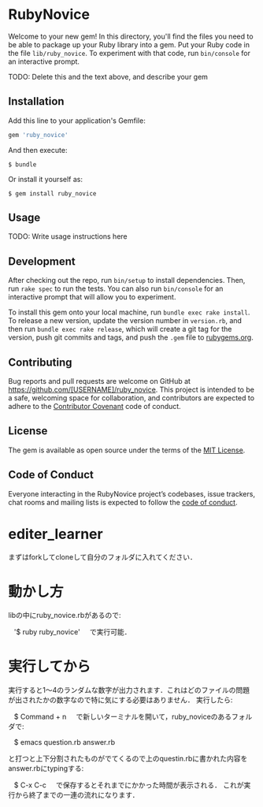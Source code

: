 # RubyNovice

Welcome to your new gem! In this directory, you'll find the files you need to be able to package up your Ruby library into a gem. Put your Ruby code in the file `lib/ruby_novice`. To experiment with that code, run `bin/console` for an interactive prompt.

TODO: Delete this and the text above, and describe your gem

## Installation

Add this line to your application's Gemfile:

```ruby
gem 'ruby_novice'
```

And then execute:

    $ bundle

Or install it yourself as:

    $ gem install ruby_novice

## Usage

TODO: Write usage instructions here

## Development

After checking out the repo, run `bin/setup` to install dependencies. Then, run `rake spec` to run the tests. You can also run `bin/console` for an interactive prompt that will allow you to experiment.

To install this gem onto your local machine, run `bundle exec rake install`. To release a new version, update the version number in `version.rb`, and then run `bundle exec rake release`, which will create a git tag for the version, push git commits and tags, and push the `.gem` file to [rubygems.org](https://rubygems.org).

## Contributing

Bug reports and pull requests are welcome on GitHub at https://github.com/[USERNAME]/ruby_novice. This project is intended to be a safe, welcoming space for collaboration, and contributors are expected to adhere to the [Contributor Covenant](http://contributor-covenant.org) code of conduct.

## License

The gem is available as open source under the terms of the [MIT License](https://opensource.org/licenses/MIT).

## Code of Conduct

Everyone interacting in the RubyNovice project’s codebases, issue trackers, chat rooms and mailing lists is expected to follow the [code of conduct](https://github.com/[USERNAME]/ruby_novice/blob/master/CODE_OF_CONDUCT.md).
# editer_learner
まずはforkしてcloneして自分のフォルダに入れてください．

# 動かし方
libの中にruby_novice.rbがあるので:

    '$ ruby ruby_novice'
    
で実行可能．

# 実行してから
実行すると1〜4のランダムな数字が出力されます．これはどのファイルの問題が出されたかの数字なので特に気にする必要はありません．
実行したら:

    $ Command + n
    
で新しいターミナルを開いて，ruby_noviceのあるフォルダで:

    $ emacs question.rb answer.rb

と打つと上下分割されたものがでてくるので上のquestin.rbに書かれた内容をanswer.rbにtypingする:

    $ C-x C-c
    
で保存するとそれまでにかかった時間が表示される．
これが実行から終了までの一連の流れになります．




